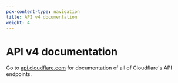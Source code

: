 ```yaml
---
pcx-content-type: navigation
title: API v4 documentation
weight: 4
---
```


# API v4 documentation

Go to [api.cloudflare.com](https://api.cloudflare.com) for documentation of all of Cloudflare's API endpoints.
